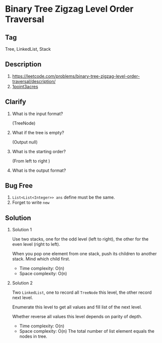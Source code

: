 # Binary Tree Zigzag Level Order Traversal

## Tag

Tree, LinkedList, Stack

## Description

1. https://leetcode.com/problems/binary-tree-zigzag-level-order-traversal/description/
2. [1point3acres](http://www.1point3acres.com/bbs/forum.php?mod=viewthread&tid=441250&extra=page%3D1%26filter%3Dsortid%26sortid%3D311%26searchoption%5B3046%5D%5Bvalue%5D%3D2%26searchoption%5B3046%5D%5Btype%5D%3Dradio%26sortid%3D311)

## Clarify

1. What is the input format?

   (TreeNode)

2. What if the tree is empty?

    (Output null)

3. What is the starting order? 

   (From left to right )

4. What is the output format?

## Bug Free

1. `List<List<Integer>> ans` define must be the same.
2. Forget to write `new`

## Solution

1. Solution 1

   Use two stacks, one for the odd level (left to right), the other for the even level (right to left).

   When you pop one element from one stack, push its children to another stack. Mind which child first.

   - Time complexity: O(n)
   - Space complexity: O(n)

2. Solution 2

   Two `LinkedList`, one to record all `TreeNode` this level, the other record next level.

   Enumerate this level to get all values and fill list of the next level.

   Whether reverse all values this level depends on parity of depth.

   - Time complexity: O(n)
   - Space complexity: O(n) The total number of list element equals the nodes in tree.